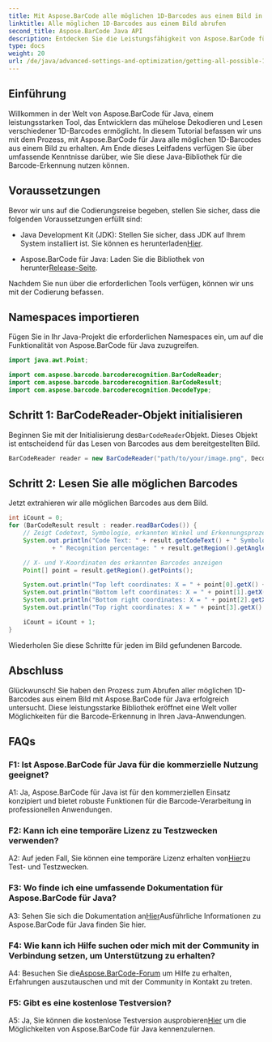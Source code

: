 ```yaml
---
title: Mit Aspose.BarCode alle möglichen 1D-Barcodes aus einem Bild in Java abrufen
linktitle: Alle möglichen 1D-Barcodes aus einem Bild abrufen
second_title: Aspose.BarCode Java API
description: Entdecken Sie die Leistungsfähigkeit von Aspose.BarCode für Java bei der mühelosen Dekodierung von 1D-Barcodes. Laden Sie es jetzt herunter für eine nahtlose Integration in Ihre Java-Anwendungen.
type: docs
weight: 20
url: /de/java/advanced-settings-and-optimization/getting-all-possible-1d-barcodes-image/
---
```

## Einführung

Willkommen in der Welt von Aspose.BarCode für Java, einem leistungsstarken Tool, das Entwicklern das mühelose Dekodieren und Lesen verschiedener 1D-Barcodes ermöglicht. In diesem Tutorial befassen wir uns mit dem Prozess, mit Aspose.BarCode für Java alle möglichen 1D-Barcodes aus einem Bild zu erhalten. Am Ende dieses Leitfadens verfügen Sie über umfassende Kenntnisse darüber, wie Sie diese Java-Bibliothek für die Barcode-Erkennung nutzen können.

## Voraussetzungen

Bevor wir uns auf die Codierungsreise begeben, stellen Sie sicher, dass die folgenden Voraussetzungen erfüllt sind:

-  Java Development Kit (JDK): Stellen Sie sicher, dass JDK auf Ihrem System installiert ist. Sie können es herunterladen[Hier](https://www.oracle.com/java/technologies/javase-downloads.html).

-  Aspose.BarCode für Java: Laden Sie die Bibliothek von herunter[Release-Seite](https://releases.aspose.com/barcode/java/).

Nachdem Sie nun über die erforderlichen Tools verfügen, können wir uns mit der Codierung befassen.

## Namespaces importieren

Fügen Sie in Ihr Java-Projekt die erforderlichen Namespaces ein, um auf die Funktionalität von Aspose.BarCode für Java zuzugreifen.

```java
import java.awt.Point;

import com.aspose.barcode.barcoderecognition.BarCodeReader;
import com.aspose.barcode.barcoderecognition.BarCodeResult;
import com.aspose.barcode.barcoderecognition.DecodeType;


```

## Schritt 1: BarCodeReader-Objekt initialisieren

 Beginnen Sie mit der Initialisierung des`BarCodeReader`Objekt. Dieses Objekt ist entscheidend für das Lesen von Barcodes aus dem bereitgestellten Bild.

```java
BarCodeReader reader = new BarCodeReader("path/to/your/image.png", DecodeType.CODE_128);
```

## Schritt 2: Lesen Sie alle möglichen Barcodes

Jetzt extrahieren wir alle möglichen Barcodes aus dem Bild.

```java
int iCount = 0;
for (BarCodeResult result : reader.readBarCodes()) {
    // Zeigt Codetext, Symbologie, erkannten Winkel und Erkennungsprozentsatz des Barcodes an
    System.out.println("Code Text: " + result.getCodeText() + " Symbology: " + result.getCodeTypeName()
            + " Recognition percentage: " + result.getRegion().getAngle());

    // X- und Y-Koordinaten des erkannten Barcodes anzeigen
    Point[] point = result.getRegion().getPoints();

    System.out.println("Top left coordinates: X = " + point[0].getX() + ", Y = " + point[0].getY());
    System.out.println("Bottom left coordinates: X = " + point[1].getX() + ", Y = " + point[1].getY());
    System.out.println("Bottom right coordinates: X = " + point[2].getX() + ", Y = " + point[2].getY());
    System.out.println("Top right coordinates: X = " + point[3].getX() + ", Y = " + point[3].getY());

    iCount = iCount + 1;
}
```

Wiederholen Sie diese Schritte für jeden im Bild gefundenen Barcode.

## Abschluss

Glückwunsch! Sie haben den Prozess zum Abrufen aller möglichen 1D-Barcodes aus einem Bild mit Aspose.BarCode für Java erfolgreich untersucht. Diese leistungsstarke Bibliothek eröffnet eine Welt voller Möglichkeiten für die Barcode-Erkennung in Ihren Java-Anwendungen.

## FAQs

### F1: Ist Aspose.BarCode für Java für die kommerzielle Nutzung geeignet?

A1: Ja, Aspose.BarCode für Java ist für den kommerziellen Einsatz konzipiert und bietet robuste Funktionen für die Barcode-Verarbeitung in professionellen Anwendungen.

### F2: Kann ich eine temporäre Lizenz zu Testzwecken verwenden?

 A2: Auf jeden Fall, Sie können eine temporäre Lizenz erhalten von[Hier](https://purchase.aspose.com/temporary-license/)zu Test- und Testzwecken.

### F3: Wo finde ich eine umfassende Dokumentation für Aspose.BarCode für Java?

 A3: Sehen Sie sich die Dokumentation an[Hier](https://reference.aspose.com/barcode/java/)Ausführliche Informationen zu Aspose.BarCode für Java finden Sie hier.

### F4: Wie kann ich Hilfe suchen oder mich mit der Community in Verbindung setzen, um Unterstützung zu erhalten?

 A4: Besuchen Sie die[Aspose.BarCode-Forum](https://forum.aspose.com/c/barcode/13) um Hilfe zu erhalten, Erfahrungen auszutauschen und mit der Community in Kontakt zu treten.

### F5: Gibt es eine kostenlose Testversion?

 A5: Ja, Sie können die kostenlose Testversion ausprobieren[Hier](https://releases.aspose.com/) um die Möglichkeiten von Aspose.BarCode für Java kennenzulernen.